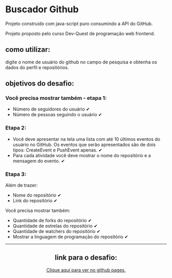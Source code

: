 # Buscador Github

Projeto construido com java-script puro consumindo a API  do GitHub.

Projeto proposto pelo curso Dev-Quest de programação web frontend.

## como utilizar: 
digite o nome de usuário do github no campo de pesquisa e obtenha os dados do perfil e repositórios.

## objetivos do desafio:
### Você precisa mostrar também - etapa 1:
- Número de seguidores do usuário ✔
- Número de pessoas seguindo o usuário ✔

### Etapa 2:
 - Você deve apresentar na tela uma lista com até 10 últimos eventos do usuário no GitHub. Os eventos que serão apresentados são de dois tipos: CreateEvent e PushEvent apenas. ✔
 - Para cada atividade você deve mostrar o nome do repositório e a mensagem do evento. ✔

 ### Etapa 3:
Além de trazer:
- Nome do repositório ✔
- Link do repositório ✔

Você precisa mostrar também:

- Quantidade de forks do repositório ✔
- Quantidade de estrelas do repositório ✔
- Quantidade de watchers do repositório ✔
- Mostrar a linguagem de programação do repositório ✔
 
----  

 

 <div style="text-align:center"><h2> link para  o desafio: </h2><a href="https://ph-bicalho.github.io/quest-js-avancado/">Clique aqui para ver no github pages. </a></div>